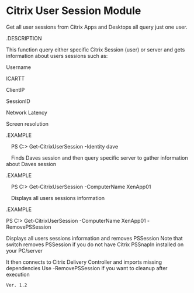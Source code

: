 # Citrix User Session Module
Get all user sessions from Citrix Apps and Desktops all query just one user.<p>

.DESCRIPTION</p>
    This function query either specific Citrix Session (user) or server and gets information about users sessions such as:</p>
    Username</p>
    ICARTT</p>
    ClientIP</p>
    SessionID</p>
    Network Latency</p>
    Screen resolution</p>
.EXAMPLE</p>
    &emsp;PS C:\> Get-CitrixUserSession -Identity dave</p>
    &emsp;Finds Daves session and then query specific server to gather information about Daves session</p>
.EXAMPLE</p>
    &emsp;PS C:\> Get-CitrixUserSession -ComputerName XenApp01</p>
    &emsp;Displays all users sessions information</p>
.EXAMPLE</p>
    PS C:\> Get-CitrixUserSession -ComputerName XenApp01 -RemovePSSession</p>
    Displays all users sessions information and removes PSSession
    Note that switch removes PSSession if you do not have Citrix PSSnapIn installed on your PC/server</p>
    It then connects to Citrix Delivery Controller and imports missing dependencies
    Use -RemovePSSession if you want to cleanup after execution 
    
    Ver. 1.2
